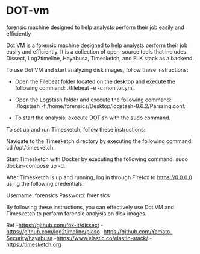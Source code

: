 # DOT-vm
forensic machine designed to help analysts perform their job easily and efficiently

Dot VM is a forensic machine designed to help analysts perform their job easily and efficiently. It is a collection of open-source tools that includes Dissect, Log2timeline, Hayabusa, Timesketch, and ELK stack as a backend. 

To use Dot VM and start analyzing disk images, follow these instructions:

- Open the Filebeat folder located on the desktop and execute the following command: ./filebeat -e -c monitor.yml.

- Open the Logstash folder and execute the following command: ./logstash -f /home/forensics/Desktop/logstash-8.6.2/Parssing.conf.

- To start the analysis, execute DOT.sh with the sudo command.


To set up and run Timesketch, follow these instructions:

Navigate to the Timesketch directory by executing the following command: cd /opt/timesketch.

Start Timesketch with Docker by executing the following command: sudo docker-compose up -d.

After Timesketch is up and running, log in through Firefox to https://0.0.0.0 using the following credentials:

Username: forensics
Password: forensics

By following these instructions, you can effectively use Dot VM and Timesketch to perform forensic analysis on disk images.

Ref
-https://github.com/fox-it/dissect 
-https://github.com/log2timeline/plaso
-https://github.com/Yamato-Security/hayabusa
-https://www.elastic.co/elastic-stack/
-https://timesketch.org

